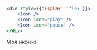 ```jsx
<div style={{display: 'flex'}}>
    <Icon />
    <Icon icon="play" />
    <Icon icon="pause" />
</div>
```


Моя иконка